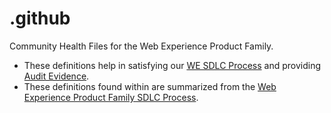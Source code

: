 # .github
Community Health Files for the Web Experience Product Family.

- These definitions help in satisfying our [WE SDLC Process](https://kb.extendhealth.com/x/p4Q9D) and providing [Audit Evidence](https://kb.extendhealth.com/x/kYGBD).
- These definitions found within are summarized from the [Web Experience Product Family SDLC Process](https://kb.extendhealth.com/x/p4Q9D).
